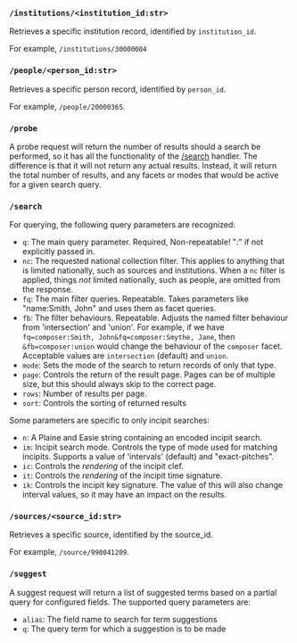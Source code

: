 
### `/institutions/<institution_id:str>`

Retrieves a specific institution record, identified by `institution_id`.

For example, `/institutions/30000004`


### `/people/<person_id:str>`

Retrieves a specific person record, identified by `person_id`.

For example, `/people/20000365`.


### `/probe`

A probe request will return the number of results should a search be performed, so it has
all the functionality of the [/search](#search) handler. The difference is that it will not return any
actual results. Instead, it will return the total number of results, and any facets or
modes that would be active for a given search query.


### `/search`

For querying, the following query parameters are recognized:

 - `q`: The main query parameter. Required, Non-repeatable! "*:*" if not explicitly passed in.
 - `nc`: The requested national collection filter. This applies to anything that is limited nationally, such
         as sources and institutions. When a `nc` filter is applied, things *not* limited nationally, such as
         people, are omitted from the response.
 - `fq`: The main filter queries. Repeatable. Takes parameters like "name:Smith, John" and uses them as facet
         queries.
 - `fb`: The filter behaviours. Repeatable. Adjusts the named filter behaviour from 'intersection' and 'union'. For
         example, if we have `fq=composer:Smith, John&fq=composer:Smythe, Jane`, then `&fb=composer:union` would
         change the behaviour of the `composer` facet. Acceptable values are `intersection` (default) and `union`.
 - `mode`: Sets the mode of the search to return records of only that type.
 - `page`: Controls the return of the result page. Pages can be of multiple size, but this should always skip to the
           correct page.
 - `rows`: Number of results per page.
 - `sort`: Controls the sorting of returned results

Some parameters are specific to only incipit searches:

 - `n`: A Plaine and Easie string containing an encoded incipit search.
 - `im`: Incipit search mode. Controls the type of mode used for matching incipits. Supports a value of 'intervals'
        (default) and "exact-pitches".
 - `ic`: Controls the *rendering* of the incipit clef.
 - `it`: Controls the *rendering* of the incipit time signature.
 - `ik`: Controls the incipit key signature. The value of this will
         also change interval values, so it may have an impact on the results.


### `/sources/<source_id:str>`

Retrieves a specific source, identified by the source_id.

For example, `/source/990041209`.


### `/suggest`

A suggest request will return a list of suggested terms based on a partial query
for configured fields. The supported query parameters are:

- `alias`: The field name to search for term suggestions
- `q`: The query term for which a suggestion is to be made

